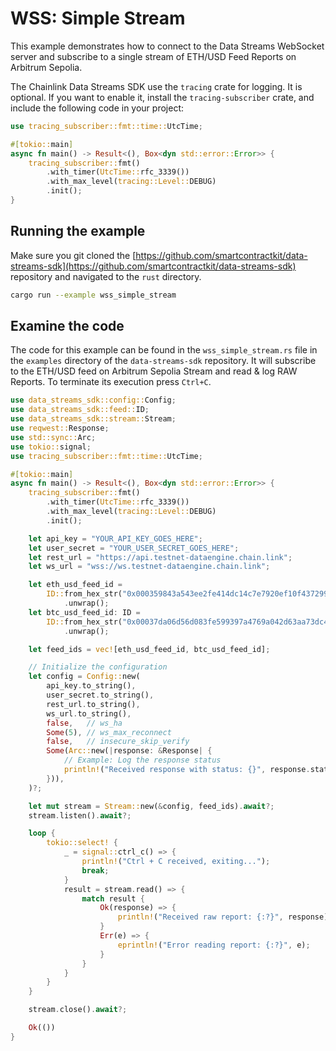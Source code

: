 # WSS: Simple Stream

This example demonstrates how to connect to the Data Streams WebSocket server and subscribe to a single stream of ETH/USD Feed Reports on Arbitrum Sepolia.

The Chainlink Data Streams SDK use the `tracing` crate for logging. It is optional. If you want to enable it, install the `tracing-subscriber` crate, and include the following code in your project:

```rust
use tracing_subscriber::fmt::time::UtcTime;

#[tokio::main]
async fn main() -> Result<(), Box<dyn std::error::Error>> {
    tracing_subscriber::fmt()
        .with_timer(UtcTime::rfc_3339())
        .with_max_level(tracing::Level::DEBUG)
        .init();
}
```

## Running the example

Make sure you git cloned the [https://github.com/smartcontractkit/data-streams-sdk](https://github.com/smartcontractkit/data-streams-sdk) repository and navigated to the `rust` directory.

```bash
cargo run --example wss_simple_stream
```

## Examine the code

The code for this example can be found in the `wss_simple_stream.rs` file in the `examples` directory of the `data-streams-sdk` repository. It will subscribe to the ETH/USD feed on Arbitrum Sepolia Stream and read & log RAW Reports. To terminate its execution press `Ctrl+C`.

```rust
use data_streams_sdk::config::Config;
use data_streams_sdk::feed::ID;
use data_streams_sdk::stream::Stream;
use reqwest::Response;
use std::sync::Arc;
use tokio::signal;
use tracing_subscriber::fmt::time::UtcTime;

#[tokio::main]
async fn main() -> Result<(), Box<dyn std::error::Error>> {
    tracing_subscriber::fmt()
        .with_timer(UtcTime::rfc_3339())
        .with_max_level(tracing::Level::DEBUG)
        .init();

    let api_key = "YOUR_API_KEY_GOES_HERE";
    let user_secret = "YOUR_USER_SECRET_GOES_HERE";
    let rest_url = "https://api.testnet-dataengine.chain.link";
    let ws_url = "wss://ws.testnet-dataengine.chain.link";

    let eth_usd_feed_id =
        ID::from_hex_str("0x000359843a543ee2fe414dc14c7e7920ef10f4372990b79d6361cdc0dd1ba782")
            .unwrap();
    let btc_usd_feed_id: ID =
        ID::from_hex_str("0x00037da06d56d083fe599397a4769a042d63aa73dc4ef57709d31e9971a5b439")
            .unwrap();

    let feed_ids = vec![eth_usd_feed_id, btc_usd_feed_id];

    // Initialize the configuration
    let config = Config::new(
        api_key.to_string(),
        user_secret.to_string(),
        rest_url.to_string(),
        ws_url.to_string(),
        false,   // ws_ha
        Some(5), // ws_max_reconnect
        false,   // insecure_skip_verify
        Some(Arc::new(|response: &Response| {
            // Example: Log the response status
            println!("Received response with status: {}", response.status());
        })),
    )?;

    let mut stream = Stream::new(&config, feed_ids).await?;
    stream.listen().await?;

    loop {
        tokio::select! {
            _ = signal::ctrl_c() => {
                println!("Ctrl + C received, exiting...");
                break;
            }
            result = stream.read() => {
                match result {
                    Ok(response) => {
                        println!("Received raw report: {:?}", response);
                    }
                    Err(e) => {
                        eprintln!("Error reading report: {:?}", e);
                    }
                }
            }
        }
    }

    stream.close().await?;

    Ok(())
}
```
